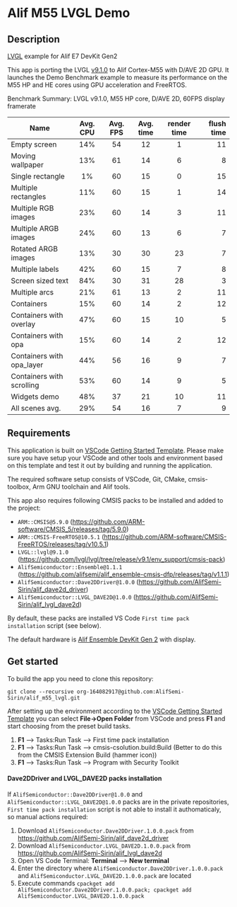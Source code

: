 # Alif M55 LVGL Demo

## Description
[LVGL](https://github.com/lvgl/lvgl) example for Alif E7 DevKit Gen2

This app is porting the LVGL [v9.1.0](https://github.com/lvgl/lvgl/releases/tag/v9.1.0) to Alif Cortex-M55 with D/AVE 2D GPU.
It launches the Demo Benchmark example to measure its performance on the M55 HP and HE cores using GPU acceleration and FreeRTOS.

Benchmark Summary: LVGL v9.1.0, M55 HP core, D/AVE 2D, 60FPS display framerate

| Name                      | Avg. CPU | Avg. FPS | Avg. time | render time | flush time |
| ------------------------- |:--------:|:--------:|:---------:|:-----------:| ----------:|
| Empty screen              | 14%      | 54       | 12        | 1           | 11         |
| Moving wallpaper          | 13%      | 61       | 14        | 6           | 8          |
| Single rectangle          | 1%       | 60       | 15        | 0           | 15         |
| Multiple rectangles       | 11%      | 60       | 15        | 1           | 14         |
| Multiple RGB images       | 23%      | 60       | 14        | 3           | 11         |
| Multiple ARGB images      | 24%      | 60       | 13        | 6           | 7          |
| Rotated ARGB images       | 13%      | 30       | 30        | 23          | 7          |
| Multiple labels           | 42%      | 60       | 15        | 7           | 8          |
| Screen sized text         | 84%      | 30       | 31        | 28          | 3          |
| Multiple arcs             | 21%      | 61       | 13        | 2           | 11         |
| Containers                | 15%      | 60       | 14        | 2           | 12         |
| Containers with overlay   | 47%      | 60       | 15        | 10          | 5          |
| Containers with opa       | 15%      | 60       | 14        | 2           | 12         |
| Containers with opa_layer | 44%      | 56       | 16        | 9           | 7          |
| Containers with scrolling | 53%      | 60       | 14        | 9           | 5          |
| Widgets demo              | 48%      | 37       | 21        | 10          | 11         |
| All scenes avg.           | 29%      | 54       | 16        | 7           | 9          |

## Requirements
This application is built on [VSCode Getting Started Template](https://github.com/alifsemi/alif_vscode-template).
Please make sure you have setup your VSCode and other tools and environment based on this template and test it out by building and running the application.

The required software setup consists of VSCode, Git, CMake, cmsis-toolbox, Arm GNU toolchain and Alif tools.

This app also requires following CMSIS packs to be installed and added to the project:
  * `ARM::CMSIS@5.9.0` (https://github.com/ARM-software/CMSIS_5/releases/tag/5.9.0)
  * `ARM::CMSIS-FreeRTOS@10.5.1` (https://github.com/ARM-software/CMSIS-FreeRTOS/releases/tag/v10.5.1)
  * `LVGL::lvgl@9.1.0` (https://github.com/lvgl/lvgl/tree/release/v9.1/env_support/cmsis-pack)
  * `AlifSemiconductor::Ensemble@1.1.1` (https://github.com/alifsemi/alif_ensemble-cmsis-dfp/releases/tag/v1.1.1)
  * `AlifSemiconductor::Dave2DDriver@1.0.0` (https://github.com/AlifSemi-Sirin/alif_dave2d_driver)
  * `AlifSemiconductor::LVGL_DAVE2D@1.0.0` (https://github.com/AlifSemi-Sirin/alif_lvgl_dave2d)

By default, these packs are installed VS Code `First time pack installation` script (see below).

The default hardware is [Alif Ensemble DevKit Gen 2](https://alifsemi.com/support/kits/ensemble-devkit-gen2/) with display.

## Get started
To build the app you need to clone this repository:
```
git clone --recursive org-164082917@github.com:AlifSemi-Sirin/alif_m55_lvgl.git
```

After setting up the environment according to the [VSCode Getting Started Template](https://github.com/alifsemi/alif_vscode-template) you can select **File->Open Folder** from VSCode and press **F1** and start choosing from the preset build tasks.

1. **F1** --> Tasks:Run Task --> First time pack installation
2. **F1** --> Tasks:Run Task --> cmsis-csolution.build:Build (Better to do this from the CMSIS Extension Build (hammer icon))
3. **F1** --> Tasks:Run Task --> Program with Security Toolkit

#### Dave2DDriver and LVGL_DAVE2D packs installation
If `AlifSemiconductor::Dave2DDriver@1.0.0` and `AlifSemiconductor::LVGL_DAVE2D@1.0.0` packs are in the private repositories, `First time pack installation` script is not able to install it authomaticaly, so manual actions required:
1. Download `AlifSemiconductor.Dave2DDriver.1.0.0.pack` from https://github.com/AlifSemi-Sirin/alif_dave2d_driver
2. Download `AlifSemiconductor.LVGL_DAVE2D.1.0.0.pack` from https://github.com/AlifSemi-Sirin/alif_lvgl_dave2d
3. Open VS Code Terminal: **Terminal** --> **New terminal**
4. Enter the directory where `AlifSemiconductor.Dave2DDriver.1.0.0.pack` and `AlifSemiconductor.LVGL_DAVE2D.1.0.0.pack` are located
5. Execute commands `cpackget add AlifSemiconductor.Dave2DDriver.1.0.0.pack; cpackget add AlifSemiconductor.LVGL_DAVE2D.1.0.0.pack`
